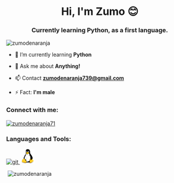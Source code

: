 <h1 align="center">Hi, I'm Zumo 😊</h1>
<h3 align="center">Currently learning Python, as a first language.</h3>

<p align="left"> <img src="https://komarev.com/ghpvc/?username=zumodenaranja&label=Kind%20visitors:&color=0e75b6&style=flat" alt="zumodenaranja" /> </p>

- 🌱 I’m currently learning **Python**

- 💬 Ask me about **Anything!**

- 📫 Contact **zumodenaranja739@gmail.com**

- ⚡ Fact: **I'm male**

<h3 align="left">Connect with me:</h3>
<p align="left">
<a href="https://twitter.com/zumodenaranja71" target="blank"><img align="center" src="https://raw.githubusercontent.com/rahuldkjain/github-profile-readme-generator/master/src/images/icons/Social/twitter.svg" alt="zumodenaranja71" height="30" width="40" /></a>
</p>

<h3 align="left">Languages and Tools:</h3>
<p align="left"> <a href="https://git-scm.com/" target="_blank"> <img src="https://www.vectorlogo.zone/logos/git-scm/git-scm-icon.svg" alt="git" width="40" height="40"/> </a> <a href="https://www.linux.org/" target="_blank"> <img src="https://raw.githubusercontent.com/devicons/devicon/master/icons/linux/linux-original.svg" alt="linux" width="40" height="40"/> </a> </p>

<p>&nbsp;<img align="center" src="https://github-readme-stats.vercel.app/api?username=zumodenaranja&show_icons=true&theme=dark&hide_border=true&locale=en" alt="zumodenaranja" /></p>
